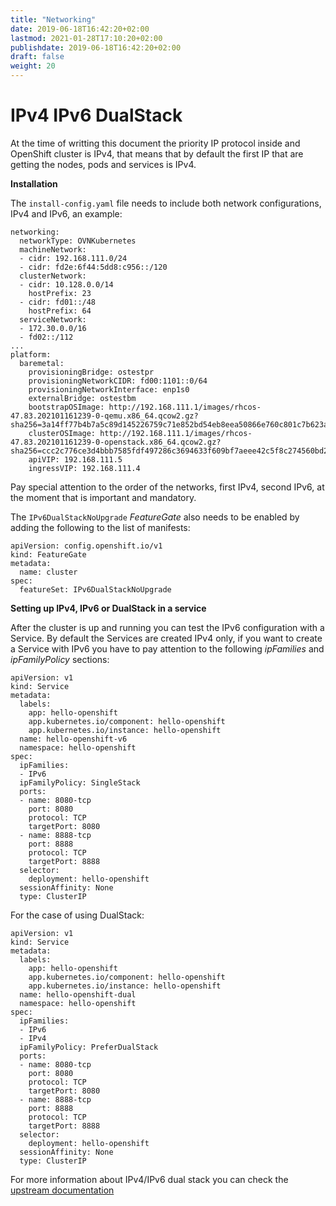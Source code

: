 ```yaml
---
title: "Networking"
date: 2019-06-18T16:42:20+02:00
lastmod: 2021-01-28T17:10:20+02:00
publishdate: 2019-06-18T16:42:20+02:00
draft: false
weight: 20
---
```


# IPv4 IPv6 DualStack

At the time of writting this document the priority IP protocol inside and OpenShift cluster is IPv4, that means that by default the first IP that are getting the nodes, pods and services is IPv4. 

**Installation**

The `install-config.yaml` file needs to include both network configurations, IPv4 and IPv6, an example:


```
networking:
  networkType: OVNKubernetes
  machineNetwork:
  - cidr: 192.168.111.0/24
  - cidr: fd2e:6f44:5dd8:c956::/120
  clusterNetwork:
  - cidr: 10.128.0.0/14
    hostPrefix: 23
  - cidr: fd01::/48
    hostPrefix: 64
  serviceNetwork:
  - 172.30.0.0/16
  - fd02::/112
...
platform:
  baremetal:
    provisioningBridge: ostestpr
    provisioningNetworkCIDR: fd00:1101::0/64
    provisioningNetworkInterface: enp1s0
    externalBridge: ostestbm
    bootstrapOSImage: http://192.168.111.1/images/rhcos-47.83.202101161239-0-qemu.x86_64.qcow2.gz?sha256=3a14ff77b4b7a5c89d145226759c71e852bd54eb8eea50866e760c801c7b623a
    clusterOSImage: http://192.168.111.1/images/rhcos-47.83.202101161239-0-openstack.x86_64.qcow2.gz?sha256=ccc2c776ce3d4bbb7585fdf497286c3694633f609bf7aeee42c5f8c274560bd2
    apiVIP: 192.168.111.5
    ingressVIP: 192.168.111.4
```

Pay special attention to the order of the networks, first IPv4, second IPv6, at the moment that is important and mandatory.

The `IPv6DualStackNoUpgrade` _FeatureGate_ also needs to be enabled by adding the following to the list of manifests:

```
apiVersion: config.openshift.io/v1
kind: FeatureGate
metadata:
  name: cluster
spec:
  featureSet: IPv6DualStackNoUpgrade

```

**Setting up IPv4, IPv6 or DualStack in a service**

After the cluster is up and running you can test the IPv6 configuration with a Service. By default the Services are created IPv4 only, if you want to create a Service with IPv6 you have to pay attention to the following _ipFamilies_ and _ipFamilyPolicy_ sections:

```
apiVersion: v1
kind: Service
metadata:
  labels:
    app: hello-openshift
    app.kubernetes.io/component: hello-openshift
    app.kubernetes.io/instance: hello-openshift
  name: hello-openshift-v6
  namespace: hello-openshift
spec:
  ipFamilies:
  - IPv6
  ipFamilyPolicy: SingleStack
  ports:
  - name: 8080-tcp
    port: 8080
    protocol: TCP
    targetPort: 8080
  - name: 8888-tcp
    port: 8888
    protocol: TCP
    targetPort: 8888
  selector:
    deployment: hello-openshift
  sessionAffinity: None
  type: ClusterIP
```
For the case of using DualStack:
```
apiVersion: v1
kind: Service
metadata:
  labels:
    app: hello-openshift
    app.kubernetes.io/component: hello-openshift
    app.kubernetes.io/instance: hello-openshift
  name: hello-openshift-dual
  namespace: hello-openshift
spec:
  ipFamilies:
  - IPv6
  - IPv4
  ipFamilyPolicy: PreferDualStack
  ports:
  - name: 8080-tcp
    port: 8080
    protocol: TCP
    targetPort: 8080
  - name: 8888-tcp
    port: 8888
    protocol: TCP
    targetPort: 8888
  selector:
    deployment: hello-openshift
  sessionAffinity: None
  type: ClusterIP
```

For more information about IPv4/IPv6 dual stack you can check the [upstream documentation](https://kubernetes.io/docs/concepts/services-networking/dual-stack/)
